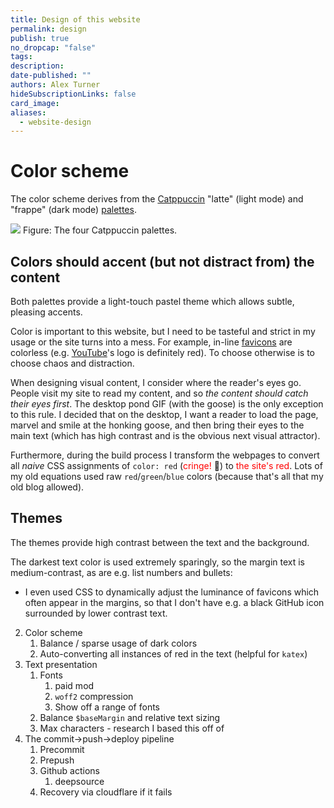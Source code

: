 ```yaml
---
title: Design of this website
permalink: design
publish: true
no_dropcap: "false"
tags: 
description: 
date-published: ""
authors: Alex Turner
hideSubscriptionLinks: false
card_image: 
aliases:
  - website-design
---
```

# Color scheme
The color scheme derives from the [Catppuccin](https://catppuccin.com) "latte" (light mode) and "frappe" (dark mode) [palettes](https://github.com/catppuccin/catppuccin/tree/main?tab=readme-ov-file#-palette). 

![](https://assets.turntrout.com/static/images/posts/catppuccin.avif)
Figure: The four Catppuccin palettes.

## Colors should accent (but not distract from) the content
Both palettes provide a light-touch pastel theme which allows subtle, pleasing accents. 

<!--TODO include color demo-->

Color is important to this website, but I need to be tasteful and strict in my usage or the site turns into a mess. For example, in-line [favicons](https://en.wikipedia.org/wiki/Favicon) are colorless (e.g. [YouTube](https://youtube.com)'s logo is definitely red). To choose otherwise is to choose chaos and distraction. 

When designing visual content, I consider where the reader's eyes go. People visit my site to read my content, and so _the content should catch their eyes first_. The desktop pond GIF (with the goose) is the only exception to this rule. I decided that on the desktop, I want a reader to load the page, marvel and smile at the honking goose, and then bring their eyes to the main text (which has high contrast and is the obvious next visual attractor). 

Furthermore, during the build process I transform the webpages to convert all _naive_ CSS assignments of `color: red` (<span style="color:rgb(255,0,0);">cringe!</span> 🤡) to <span style="color:red">the site's red</span>. Lots of my old equations used raw `red`/`green`/`blue` colors (because that's all that my old blog allowed).
## Themes 

The themes provide high contrast between the text and the background. 

The darkest text color is used extremely sparingly, so the margin text is medium-contrast, as are e.g. list numbers and bullets:
   - I even used CSS to dynamically adjust the luminance of favicons which often appear in the margins, so that I don't have e.g. a black GitHub icon surrounded by lower contrast text. 

2. Color scheme
	1. Balance / sparse usage of dark colors
	2. Auto-converting all instances of red in the text (helpful for `katex`)
3. Text presentation
	1. Fonts
		1. paid mod
		2. `woff2` compression
		3. Show off a range of fonts
	2. Balance `$baseMargin` and relative text sizing
	3. Max characters - research I based this off of 
4. The commit->push->deploy pipeline
	1. Precommit
	2. Prepush
	3. Github actions
		1. deepsource
	4. Recovery via cloudflare if it fails